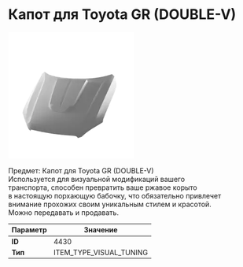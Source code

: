 # Капот для Toyota GR (DOUBLE-V)

![Item Image](../img/4430.webp?raw=true)

Предмет: Капот для Toyota GR (DOUBLE-V)<br>Используется для визуальной модификаций вашего<br>транспорта, способен превратить ваше ржавое корыто<br>в настоящую порхающую бабочку, что обязательно привлечет<br>внимание прохожих своим уникальным стилем и красотой.<br>Можно передавать и продавать.


| Параметр | Значение |
|----------|----------|
| **ID** | 4430 |
| **Тип** | ITEM_TYPE_VISUAL_TUNING |

